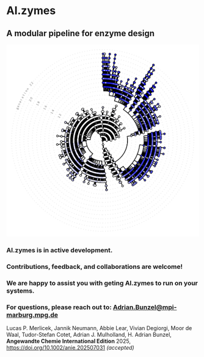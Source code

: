 # AI.zymes
## A modular pipeline for enzyme design
 
![Cover Image](images/cover.PNG)

### AI.zymes is in active development.
### Contributions, feedback, and collaborations are welcome!
### We are happy to assist you with geting AI.zymes to run on your systems.
### For questions, please reach out to: **Adrian.Bunzel@mpi-marburg.mpg.de**

Lucas P. Merlicek, Jannik Neumann, Abbie Lear, Vivian Degiorgi, Moor de Waal, Tudor-Stefan Cotet, Adrian J. Mulholland, H. Adrian Bunzel, **Angewandte Chemie International Edition** 2025, https://doi.org/10.1002/anie.202507031 *(accepted)*